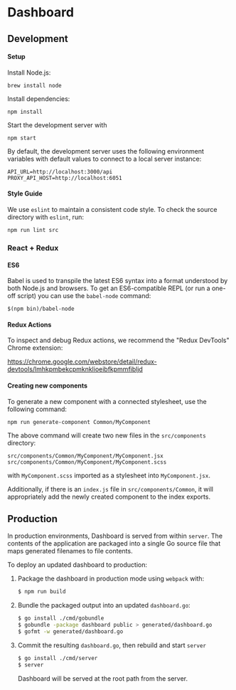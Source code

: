 # Dashboard

## Development

#### Setup

Install Node.js:

```
brew install node
```

Install dependencies:

```
npm install
```

Start the development server with

```
npm start
```

By default, the development server uses the following environment variables
with default values to connect to a local server instance:

```
API_URL=http://localhost:3000/api
PROXY_API_HOST=http://localhost:6051
```

#### Style Guide

We use `eslint` to maintain a consistent code style. To check the source
directory with `eslint`, run:

```
npm run lint src
```

### React + Redux

#### ES6

Babel is used to transpile the latest ES6 syntax into a format understood by
both Node.js and browsers. To get an ES6-compatible REPL (or run a one-off script)
you can use the `babel-node` command:

`$(npm bin)/babel-node`

#### Redux Actions

To inspect and debug Redux actions, we recommend the "Redux DevTools" Chrome
extension:

https://chrome.google.com/webstore/detail/redux-devtools/lmhkpmbekcpmknklioeibfkpmmfibljd


#### Creating new components

To generate a new component with a connected stylesheet, use the following
command:

```
npm run generate-component Common/MyComponent
```

The above command will create two new files in the `src/components` directory:

```
src/components/Common/MyComponent/MyComponent.jsx
src/components/Common/MyComponent/MyComponent.scss
```

with `MyComponent.scss` imported as a stylesheet into `MyComponent.jsx`.

Additionally, if there is an `index.js` file in `src/components/Common`, it
will appropriately add the newly created component to the index exports.


## Production

In production environments, Dashboard is served from within `server`. The contents
of the application are packaged into a single Go source file that maps generated
filenames to file contents.

To deploy an updated dashboard to production:

1. Package the dashboard in production mode using `webpack` with:

    ```sh
    $ npm run build
    ```

2. Bundle the packaged output into an updated `dashboard.go`:

    ```sh
    $ go install ./cmd/gobundle
    $ gobundle -package dashboard public > generated/dashboard.go
    $ gofmt -w generated/dashboard.go
    ```

3. Commit the resulting `dashboard.go`, then rebuild and start `server`

    ```sh
    $ go install ./cmd/server
    $ server
    ```

    Dashboard will be served at the root path from the server.
